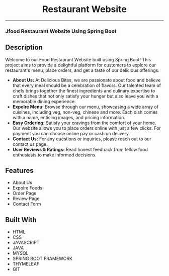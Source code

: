 <h1 align=center>Restaurant Website</h1>
<hr/>
 <h3>Jfood Restaurant Website Using Spring Boot </h3> 

## Description

Welcome to our Food Restaurant Website built using Spring Boot! This project aims to provide a delightful platform for customers to explore our restaurant's menu, place orders, and get a taste of our delicious offerings.
- **About Us:** At Delicious Bites, we are passionate about food and believe that every meal should be a celebration of flavors. Our talented team of chefs brings 
   together the finest ingredients and culinary expertise to craft dishes that not only satisfy your hunger but also leave you with a memorable dining experience.
- **Expolre Menu:** Browse through our menu, showcasing a wide array of cuisines, including veg, non-veg, chinese and more. Each dish comes with a name, enticing 
  images, and pricing information.
- **Easy Ordering:** Satisfy your cravings from the comfort of your home. Our website allows you to place orders online with just a few clicks. For payment you can 
  choose online pay or cash on delivery.
- **Contact Us:**  For any questions or inquiries, please reach out to our contact us page.
- **User Reviews & Ratings:** Read honest feedback from fellow food enthusiasts to make informed decisions.

## Features
* About Us
* Expolre Foods 
* Order Page
* Review Page
* Contact Form
  
## Built With

* HTML
* CSS
* JAVASCRIPT
* JAVA
* MYSQL
* SPRING BOOT FRAMEWORK
* THYMELEAF
* GIT

